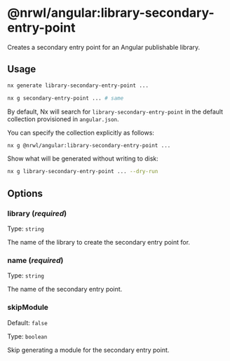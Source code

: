 # @nrwl/angular:library-secondary-entry-point

Creates a secondary entry point for an Angular publishable library.

## Usage

```bash
nx generate library-secondary-entry-point ...
```

```bash
nx g secondary-entry-point ... # same
```

By default, Nx will search for `library-secondary-entry-point` in the default collection provisioned in `angular.json`.

You can specify the collection explicitly as follows:

```bash
nx g @nrwl/angular:library-secondary-entry-point ...
```

Show what will be generated without writing to disk:

```bash
nx g library-secondary-entry-point ... --dry-run
```

## Options

### library (_**required**_)

Type: `string`

The name of the library to create the secondary entry point for.

### name (_**required**_)

Type: `string`

The name of the secondary entry point.

### skipModule

Default: `false`

Type: `boolean`

Skip generating a module for the secondary entry point.
